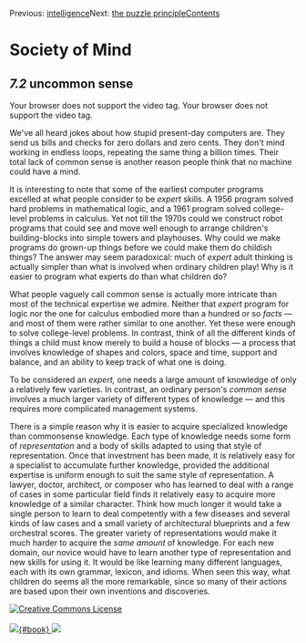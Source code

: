 <div class="chapnav">

<span class="prev">Previous: [intelligence](./som-7.1.html)</span><span
class="next">Next: [the puzzle principle](./som-7.3.html)</span><span
class="contents">[Contents](index.html)</span>
<div class="titlebar">

Society of Mind
===============

</div>

</div>

*7.2* uncommon sense
--------------------

Your browser does not support the video tag. Your browser does not
support the video tag.

We've all heard jokes about how stupid present-day computers are. They
send us bills and checks for zero dollars and zero cents. They don't
mind working in endless loops, repeating the same thing a billion times.
Their total lack of common sense is another reason people think that no
machine could have a mind.

It is interesting to note that some of the earliest computer programs
excelled at what people consider to be *expert* skills. A 1956 program
solved hard problems in mathematical logic, and a 1961 program solved
college-level problems in calculus. Yet not till the 1970s could we
construct robot programs that could see and move well enough to arrange
children's building-blocks into simple towers and playhouses. Why could
we make programs do grown-up things before we could make them do
childish things? The answer may seem paradoxical: much of *expert* adult
thinking is actually simpler than what is involved when ordinary
children play! Why is it easier to program what experts do than what
children do?

What people vaguely call common sense is actually more intricate than
most of the technical expertise we admire. Neither that *expert* program
for logic nor the one for calculus embodied more than a hundred or so
*facts* — and most of them were rather similar to one another. Yet these
were enough to solve college-level problems. In contrast, think of all
the different kinds of things a child must know merely to build a house
of blocks — a process that involves knowledge of shapes and colors,
space and time, support and balance, and an ability to keep track of
what one is doing.

To be considered an *expert,* one needs a large amount of knowledge of
only a relatively few varieties. In contrast, an ordinary person's
*common sense* involves a much larger variety of different types of
knowledge — and this requires more complicated management systems.

There is a simple reason why it is easier to acquire specialized
knowledge than commonsense knowledge. Each type of knowledge needs some
form of *representation* and a body of skills adapted to using that
style of representation. Once that investment has been made, it is
relatively easy for a specialist to accumulate further knowledge,
provided the additional expertise is uniform enough to suit the same
style of representation. A lawyer, doctor, architect, or composer who
has learned to deal with a range of cases in some particular field finds
it relatively easy to acquire more knowledge of a similar character.
Think how much longer it would take a single person to learn to deal
competently with a few diseases and several kinds of law cases and a
small variety of architectural blueprints and a few orchestral scores.
The greater variety of representations would make it much harder to
acquire the *same amount* of knowledge. For each new domain, our novice
would have to learn another type of representation and new skills for
using it. It would be like learning many different languages, each with
its own grammar, lexicon, and idioms. When seen this way, what children
do seems all the more remarkable, since so many of their actions are
based upon their own inventions and discoveries.

<div class="footer">

[![Creative Commons
License](http://i.creativecommons.org/l/by-nc-sa/3.0/80x15.png)](http://creativecommons.org/licenses/by-nc-sa/3.0/deed.en_US)\
\
[![](./images/som_book.jpeg){#book}
![](./images/a_logo_17.gif)](http://www.amazon.com/gp/product/0671657135?ie=UTF8&camp=1789&creativeASIN=0671657135&linkCode=xm2&tag=marvinminsky)

</div>
